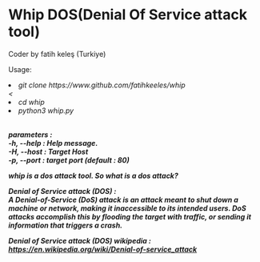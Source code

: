 # Whip DOS(Denial Of Service attack tool)<br>
Coder by fatih keleş (Turkiye)

Usage:<br>
<li><i>git clone https://www.github.com/fatihkeeles/whip</li><
<li><i>cd whip<i></li>
<li><i>python3 whip.py<i></li><br>

<strong><i>parameters : <i><strong><br>
-h, --help : Help message.<br>
-H, --host : Target Host<br>
-p, --port : target port (default : 80)<br>


whip is a dos attack tool. So what is a dos attack?<br>

<strong><i>Denial of Service attack (DOS) : <i><strong><br>
<i>A Denial-of-Service (DoS) attack is an attack meant to shut down a machine or network, making it inaccessible to its intended users. DoS attacks accomplish this by flooding the target with traffic, or sending it information that triggers a crash.<i><br>
  
<strong><i>Denial of Service attack (DOS) wikipedia : <i><strong><br>
https://en.wikipedia.org/wiki/Denial-of-service_attack

